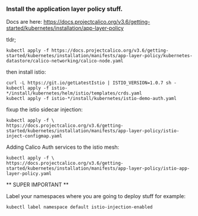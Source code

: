 ### Install the application layer policy stuff.

Docs are here: https://docs.projectcalico.org/v3.6/getting-started/kubernetes/installation/app-layer-policy

tldr;

```
kubectl apply -f https://docs.projectcalico.org/v3.6/getting-started/kubernetes/installation/manifests/app-layer-policy/kubernetes-datastore/calico-networking/calico-node.yaml
```

then install istio:

```
curl -L https://git.io/getLatestIstio | ISTIO_VERSION=1.0.7 sh -
kubectl apply -f istio-*/install/kubernetes/helm/istio/templates/crds.yaml
kubectl apply -f istio-*/install/kubernetes/istio-demo-auth.yaml
```

fixup the istio sidecar injection:

```
kubectl apply -f \
https://docs.projectcalico.org/v3.6/getting-started/kubernetes/installation/manifests/app-layer-policy/istio-inject-configmap.yaml
```

Adding Calico Auth services to the istio mesh:

```
kubectl apply -f \
https://docs.projectcalico.org/v3.6/getting-started/kubernetes/installation/manifests/app-layer-policy/istio-app-layer-policy.yaml
```

** SUPER IMPORTANT **

Label your namespaces where you are going to deploy stuff for example:

```
kubectl label namespace default istio-injection-enabled
```


